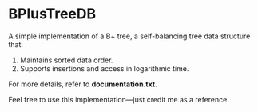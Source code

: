 # BPlusTreeDB  

A simple implementation of a B+ tree, a self-balancing tree data structure that:  
1. Maintains sorted data order.  
2. Supports insertions and access in logarithmic time.  

For more details, refer to **documentation.txt**.  

Feel free to use this implementation—just credit me as a reference.
